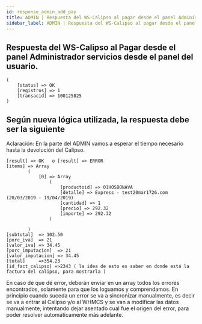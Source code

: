 ```yaml
---
id: response_admin_add_pay
title: ADMIN | Respuesta del WS-Calipso al pagar desde el panel Administrador
sidebar_label: ADMIN | Respuesta del WS-Calipso al pagar desde el panel Administrador
---
```


## Respuesta del WS-Calipso al Pagar desde el panel Administrador servicios desde el panel del usuario.






```
(
    [status] => OK
    [registros] => 1
    [transacid] => 100125825
)

```


## Según nueva lógica utilizada, la respuesta debe ser la siguiente
Aclaración: En la parte del ADMIN vamos a esperar el tiempo necesario hasta la devolución del Calipso.


```
[result] => OK   o [result] => ERROR
[items] => Array
        (
            [0] => Array
                (
                    [productoid] => 01HOSBONAVA
                    [detalle] => Express - test20mar1726.com (20/03/2019 - 19/04/2019)
                    [cantidad] => 1
                    [precio] => 292.32
                    [importe] => 292.32
                )

        )
[subtotal]  => 102.50
[porc_iva]  => 21
[valor_iva] => 34.45
[porc_imputacion]  => 21
[valor_imputacion] => 34.45
[total]     =>354.23
[id_fact_calipso] =>2343 ( la idea de esto es saber en donde está la factura del calipso, para mostrarla )
```

En caso de que dé error, deberán enviar en un array todos los errores encontrados, solamente para que los loguamos y comprendamos.
En principio cuando suceda un error se va a sincronizar manualmente, es decir se va a entrar al Calipso y/o al WHMCS y se van a modificar las datos manualmente,
intentando dejar asentado cual fue el origen del error, para poder resolver automáticamente más adelante.

